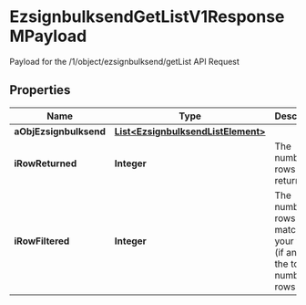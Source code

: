 

# EzsignbulksendGetListV1ResponseMPayload

Payload for the /1/object/ezsignbulksend/getList API Request

## Properties

Name | Type | Description | Notes
------------ | ------------- | ------------- | -------------
**aObjEzsignbulksend** | [**List&lt;EzsignbulksendListElement&gt;**](EzsignbulksendListElement.md) |  | 
**iRowReturned** | **Integer** | The number of rows returned | 
**iRowFiltered** | **Integer** | The number of rows matching your filters (if any) or the total number of rows | 



